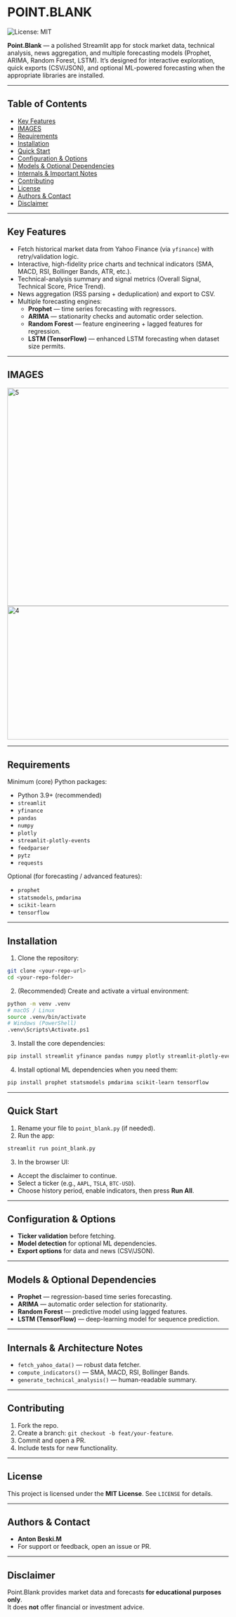 # POINT.BLANK
![License: MIT](https://img.shields.io/badge/License-MIT-yellow.svg)

**Point.Blank** — a polished Streamlit app for stock market data, technical analysis, news aggregation, and multiple forecasting models (Prophet, ARIMA, Random Forest, LSTM). It’s designed for interactive exploration, quick exports (CSV/JSON), and optional ML-powered forecasting when the appropriate libraries are installed.

---

## Table of Contents
- [Key Features](#key-features)  
- [IMAGES](#IMAGES)  
- [Requirements](#requirements)  
- [Installation](#installation)  
- [Quick Start](#quick-start)  
- [Configuration & Options](#configuration--options)  
- [Models & Optional Dependencies](#models--optional-dependencies)  
- [Internals & Important Notes](#internals--important-notes)  
- [Contributing](#contributing)  
- [License](#license)  
- [Authors & Contact](#authors--contact)  
- [Disclaimer](#disclaimer)

---

## Key Features
- Fetch historical market data from Yahoo Finance (via `yfinance`) with retry/validation logic.  
- Interactive, high-fidelity price charts and technical indicators (SMA, MACD, RSI, Bollinger Bands, ATR, etc.).  
- Technical-analysis summary and signal metrics (Overall Signal, Technical Score, Price Trend).  
- News aggregation (RSS parsing + deduplication) and export to CSV.  
- Multiple forecasting engines:
  - **Prophet** — time series forecasting with regressors.  
  - **ARIMA** — stationarity checks and automatic order selection.  
  - **Random Forest** — feature engineering + lagged features for regression.  
  - **LSTM (TensorFlow)** — enhanced LSTM forecasting when dataset size permits.

---

## IMAGES
<img width="744" height="496" alt="5" src="https://github.com/user-attachments/assets/557f11f6-f580-4480-9594-bd7c53370c4e" />
<img width="508" height="304" alt="4" src="https://github.com/user-attachments/assets/8cc0fa52-7824-4ffd-bb4e-72452b6a081c" />


---

## Requirements

Minimum (core) Python packages:
- Python 3.9+ (recommended)
- `streamlit`
- `yfinance`
- `pandas`
- `numpy`
- `plotly`
- `streamlit-plotly-events`
- `feedparser`
- `pytz`
- `requests`

Optional (for forecasting / advanced features):
- `prophet`
- `statsmodels`, `pmdarima`
- `scikit-learn`
- `tensorflow`

---

## Installation

1. Clone the repository:
```bash
git clone <your-repo-url>
cd <your-repo-folder>
```

2. (Recommended) Create and activate a virtual environment:
```bash
python -m venv .venv
# macOS / Linux
source .venv/bin/activate
# Windows (PowerShell)
.venv\Scripts\Activate.ps1
```

3. Install the core dependencies:
```bash
pip install streamlit yfinance pandas numpy plotly streamlit-plotly-events feedparser pytz requests
```

4. Install optional ML dependencies when you need them:
```bash
pip install prophet statsmodels pmdarima scikit-learn tensorflow
```

---

## Quick Start

1. Rename your file to `point_blank.py` (if needed).
2. Run the app:
```bash
streamlit run point_blank.py
```
3. In the browser UI:
- Accept the disclaimer to continue.  
- Select a ticker (e.g., `AAPL`, `TSLA`, `BTC-USD`).  
- Choose history period, enable indicators, then press **Run All**.

---

## Configuration & Options

- **Ticker validation** before fetching.  
- **Model detection** for optional ML dependencies.  
- **Export options** for data and news (CSV/JSON).  

---

## Models & Optional Dependencies

- **Prophet** — regression-based time series forecasting.  
- **ARIMA** — automatic order selection for stationarity.  
- **Random Forest** — predictive model using lagged features.  
- **LSTM (TensorFlow)** — deep-learning model for sequence prediction.

---

## Internals & Architecture Notes

- `fetch_yahoo_data()` — robust data fetcher.  
- `compute_indicators()` — SMA, MACD, RSI, Bollinger Bands.  
- `generate_technical_analysis()` — human-readable summary.  

---

## Contributing

1. Fork the repo.  
2. Create a branch: `git checkout -b feat/your-feature`.  
3. Commit and open a PR.  
4. Include tests for new functionality.

---

## License

This project is licensed under the **MIT License**. See `LICENSE` for details.

---

## Authors & Contact

- **Anton Beski.M**  
- For support or feedback, open an issue or PR.

---

## Disclaimer

Point.Blank provides market data and forecasts **for educational purposes only**.  
It does **not** offer financial or investment advice.
